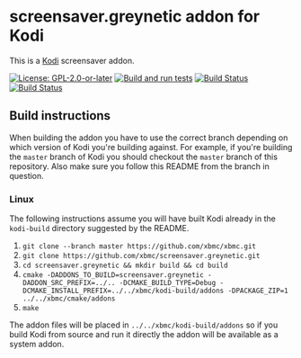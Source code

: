 # screensaver.greynetic addon for Kodi

This is a [Kodi](http://kodi.tv) screensaver addon.

[![License: GPL-2.0-or-later](https://img.shields.io/badge/License-GPL%20v2+-blue.svg)](LICENSE.md)
[![Build and run tests](https://github.com/xbmc/screensaver.greynetic/actions/workflows/build.yml/badge.svg?branch=Nexus)](https://github.com/xbmc/screensaver.greynetic/actions/workflows/build.yml)
[![Build Status](https://dev.azure.com/teamkodi/binary-addons/_apis/build/status/xbmc.screensaver.greynetic?branchName=Nexus)](https://dev.azure.com/teamkodi/binary-addons/_build/latest?definitionId=44&branchName=Nexus)
[![Build Status](https://jenkins.kodi.tv/view/Addons/job/xbmc/job/screensaver.greynetic/job/Nexus/badge/icon)](https://jenkins.kodi.tv/blue/organizations/jenkins/xbmc%2Fscreensaver.greynetic/branches/)

## Build instructions

When building the addon you have to use the correct branch depending on which version of Kodi you're building against. 
For example, if you're building the `master` branch of Kodi you should checkout the `master` branch of this repository. 
Also make sure you follow this README from the branch in question.

### Linux

The following instructions assume you will have built Kodi already in the `kodi-build` directory 
suggested by the README.

1. `git clone --branch master https://github.com/xbmc/xbmc.git`
2. `git clone https://github.com/xbmc/screensaver.greynetic.git`
3. `cd screensaver.greynetic && mkdir build && cd build`
4. `cmake -DADDONS_TO_BUILD=screensaver.greynetic -DADDON_SRC_PREFIX=../.. -DCMAKE_BUILD_TYPE=Debug -DCMAKE_INSTALL_PREFIX=../../xbmc/kodi-build/addons -DPACKAGE_ZIP=1 ../../xbmc/cmake/addons`
5. `make`

The addon files will be placed in `../../xbmc/kodi-build/addons` so if you build Kodi from source and run it directly 
the addon will be available as a system addon.
